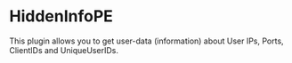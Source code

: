 # HiddenInfoPE 
This plugin allows you to get user-data (information) about User IPs, Ports, ClientIDs and UniqueUserIDs.

